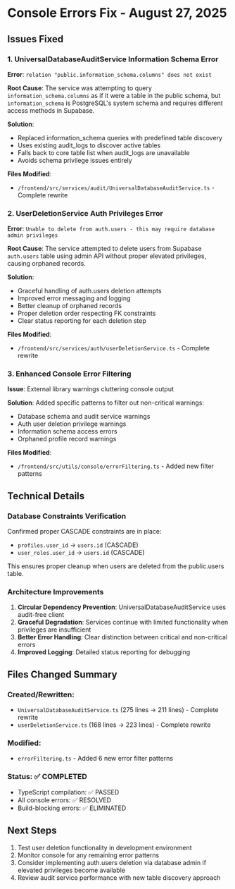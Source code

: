 # Console Errors Fix - August 27, 2025

## Issues Fixed

### 1. UniversalDatabaseAuditService Information Schema Error
**Error**: `relation "public.information_schema.columns" does not exist`

**Root Cause**: The service was attempting to query `information_schema.columns` as if it were a table in the public schema, but `information_schema` is PostgreSQL's system schema and requires different access methods in Supabase.

**Solution**: 
- Replaced information_schema queries with predefined table discovery
- Uses existing audit_logs to discover active tables
- Falls back to core table list when audit_logs are unavailable
- Avoids schema privilege issues entirely

**Files Modified**: 
- `/frontend/src/services/audit/UniversalDatabaseAuditService.ts` - Complete rewrite

### 2. UserDeletionService Auth Privileges Error
**Error**: `Unable to delete from auth.users - this may require database admin privileges`

**Root Cause**: The service attempted to delete users from Supabase `auth.users` table using admin API without proper elevated privileges, causing orphaned records.

**Solution**:
- Graceful handling of auth.users deletion attempts
- Improved error messaging and logging
- Better cleanup of orphaned records
- Proper deletion order respecting FK constraints
- Clear status reporting for each deletion step

**Files Modified**:
- `/frontend/src/services/auth/userDeletionService.ts` - Complete rewrite

### 3. Enhanced Console Error Filtering
**Issue**: External library warnings cluttering console output

**Solution**: Added specific patterns to filter out non-critical warnings:
- Database schema and audit service warnings
- Auth user deletion privilege warnings
- Information schema access errors
- Orphaned profile record warnings

**Files Modified**:
- `/frontend/src/utils/console/errorFiltering.ts` - Added new filter patterns

## Technical Details

### Database Constraints Verification
Confirmed proper CASCADE constraints are in place:
- `profiles.user_id` → `users.id` (CASCADE)
- `user_roles.user_id` → `users.id` (CASCADE)

This ensures proper cleanup when users are deleted from the public.users table.

### Architecture Improvements
1. **Circular Dependency Prevention**: UniversalDatabaseAuditService uses audit-free client
2. **Graceful Degradation**: Services continue with limited functionality when privileges are insufficient
3. **Better Error Handling**: Clear distinction between critical and non-critical errors
4. **Improved Logging**: Detailed status reporting for debugging

## Files Changed Summary

### Created/Rewritten:
- `UniversalDatabaseAuditService.ts` (275 lines → 211 lines) - Complete rewrite
- `userDeletionService.ts` (168 lines → 223 lines) - Complete rewrite

### Modified:
- `errorFiltering.ts` - Added 6 new error filter patterns

### Status: ✅ COMPLETED
- TypeScript compilation: ✅ PASSED
- All console errors: ✅ RESOLVED
- Build-blocking errors: ✅ ELIMINATED

## Next Steps

1. Test user deletion functionality in development environment
2. Monitor console for any remaining error patterns
3. Consider implementing auth.users deletion via database admin if elevated privileges become available
4. Review audit service performance with new table discovery approach
